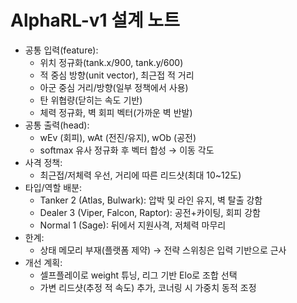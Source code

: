 # AlphaRL-v1 설계 노트

- 공통 입력(feature):
  - 위치 정규화(tank.x/900, tank.y/600)
  - 적 중심 방향(unit vector), 최근접 적 거리
  - 아군 중심 거리/방향(일부 정책에서 사용)
  - 탄 위협량(닫히는 속도 기반)
  - 체력 정규화, 벽 회피 벡터(가까운 벽 반발)
- 공통 출력(head):
  - wEv (회피), wAt (전진/유지), wOb (공전)
  - softmax 유사 정규화 후 벡터 합성 → 이동 각도
- 사격 정책:
  - 최근접/저체력 우선, 거리에 따른 리드샷(최대 10~12도)
- 타입/역할 배분:
  - Tanker 2 (Atlas, Bulwark): 압박 및 라인 유지, 벽 탈출 강함
  - Dealer 3 (Viper, Falcon, Raptor): 공전+카이팅, 회피 강함
  - Normal 1 (Sage): 뒤에서 지원사격, 저체력 마무리
- 한계:
  - 상태 메모리 부재(플랫폼 제약) → 전략 스위칭은 입력 기반으로 근사
- 개선 계획:
  - 셀프플레이로 weight 튜닝, 리그 기반 Elo로 조합 선택
  - 가변 리드샷(추정 적 속도) 추가, 코너링 시 가중치 동적 조정
